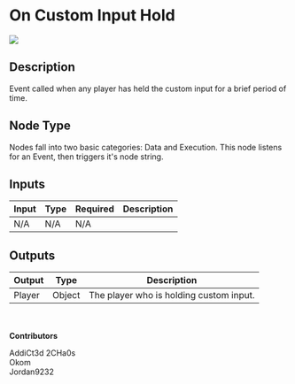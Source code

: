 # On Custom Input Hold
![](../../../.gitbook/assets/on-custom-input-hold.png)
## Description
Event called when any player has held the custom input for a brief period of time.  

## Node Type
Nodes fall into two basic categories: Data and Execution. This node listens for an Event, then triggers it's node string.

## Inputs
| Input | Type | Required | Description |
|------------------|------------------|----------|--------------------------------------------------------------|
| N/A | N/A | N/A | |

## Outputs
| Output | Type | Description |
|------------------|------------------|--------------------------------------------------------------|
| Player | Object | The player who is holding custom input. |

\
\
**Contributors**

AddiCt3d 2CHa0s \
Okom \
Jordan9232

